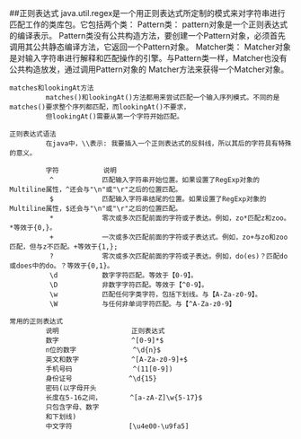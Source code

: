 ##正则表达式
    java.util.regex是一个用正则表达式所定制的模式来对字符串进行匹配工作的类库包。它包括两个类：
    Pattern类：
             pattern对象是一个正则表达式的编译表示。
             Pattern类没有公共构造方法，要创建一个Pattern对象，必须首先调用其公共静态编译方法，它返回一个Pattern对象。
    Matcher类：
             Matcher对象是对输入字符串进行解释和匹配操作的引擎。与Pattern类一样，Matcher也没有公共构造放发，通过调用Pattern对象的
             Matcher方法来获得一个Matcher对象。
     
    matches和lookingAt方法
             matches()和lookingAt()方法都用来尝试匹配一个输入序列模式。不同的是matches()要求整个序列都匹配，而lookingAt()不要求，
             但lookingAt()需要从第一个字符开始匹配。
     
    正则表达式语法
             在java中，\\表示: 我要插入一个正则表达式的反斜线，所以其后的字符具有特殊的意义。
             
             字符           说明
              ^            匹配输入字符串开始位置。如果设置了RegExp对象的Multiline属性，^还会与"\n"或"\r"之后的位置匹配。
              $            匹配输入字符串结尾的位置。如果设置了RegExp对象的Multiline属性，$还会与"\n"或"\r"之后的位置匹配。
              *            零次或多次匹配前面的字符或子表达。例如，zo*匹配z和zoo。*等效于{0,}。
              +            一次或多次匹配前面的字符或子表达式。例如，zo+与zo和zoo匹配，但与z不匹配。+等效于{1,};
              ?            零次或多次匹配前面的字符或子表达。例如，do(es)？匹配do或does中的do。？等效于{0,1}。
              \d           数字字符匹配。等效于【0-9】。
              \D           非数字字符匹配。等效于【^0-9】。
              \w           匹配任何字类字符，包括下划线。与【A-Za-z0-9】。
              \W           与任何非单词字符匹配。与【^A-Za-z0-9】
    
    常用的正则表达式
             说明                  正则表达式
             数字                  ^[0-9]*$
             n位的数字              ^\d{n}$
             英文和数字             ^[A-Za-z0-9]+$
             手机号码               ^(11[0-9])
             身份证号              ^\d{15}
             密码(以字母开头
             长度在5-16之间，       ^[a-zA-Z]\w{5-17}$
             只包含字母、数字
             和下划线)
             中文字符              [\u4e00-\u9fa5]
        
    